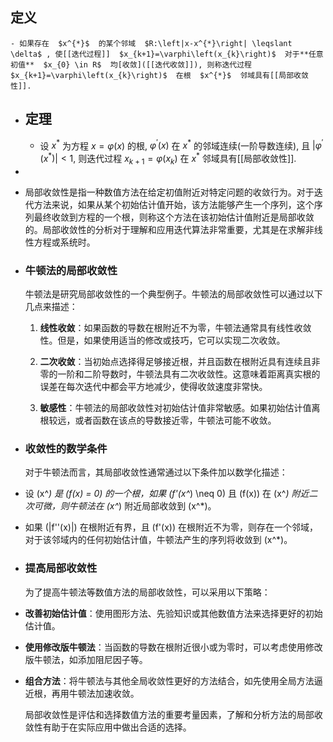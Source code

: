 ## 定义
	- 如果存在  $x^{*}$  的某个邻域  $R:\left|x-x^{*}\right| \leqslant \delta$ , 使[[迭代过程]]  $x_{k+1}=\varphi\left(x_{k}\right)$  对于**任意初值**  $x_{0} \in R$  均[收敛]([[迭代收敛]]), 则称迭代过程  $x_{k+1}=\varphi\left(x_{k}\right)$  在根  $x^{*}$  邻域具有[[局部收敛性]].
- ## 定理
	- 设  $x^{*}$  为方程  $x=\varphi(x)$  的根,  $\varphi^{\prime}(x)$  在  $x^{*}$  的邻域连续(一阶导数连续), 且  $\left|\varphi^{\prime}\left(x^{*}\right)\right|<1$, 则迭代过程  $x_{k+1}=\varphi\left(x_{k}\right)$  在  $x^{*}$  邻域具有[[局部收敛性]].
-
- 局部收敛性是指一种数值方法在给定初值附近对特定问题的收敛行为。对于迭代方法来说，如果从某个初始估计值开始，该方法能够产生一个序列，这个序列最终收敛到方程的一个根，则称这个方法在该初始估计值附近是局部收敛的。局部收敛性的分析对于理解和应用迭代算法非常重要，尤其是在求解非线性方程或系统时。
- ### 牛顿法的局部收敛性
  
  牛顿法是研究局部收敛性的一个典型例子。牛顿法的局部收敛性可以通过以下几点来描述：
  
  1. **线性收敛**：如果函数的导数在根附近不为零，牛顿法通常具有线性收敛性。但是，如果使用适当的修改或技巧，它可以实现二次收敛。
  
  2. **二次收敛**：当初始点选择得足够接近根，并且函数在根附近具有连续且非零的一阶和二阶导数时，牛顿法具有二次收敛性。这意味着距离真实根的误差在每次迭代中都会平方地减少，使得收敛速度非常快。
  
  3. **敏感性**：牛顿法的局部收敛性对初始估计值非常敏感。如果初始估计值离根较远，或者函数在该点的导数接近零，牛顿法可能不收敛。
- ### 收敛性的数学条件
  
  对于牛顿法而言，其局部收敛性通常通过以下条件加以数学化描述：
- 设 \(x^*\) 是 \(f(x) = 0\) 的一个根，如果 \(f'(x^*) \neq 0\) 且 \(f(x)\) 在 \(x^*\) 附近二次可微，则牛顿法在 \(x^*\) 附近局部收敛到 \(x^*\)。
- 如果 \(|f''(x)|\) 在根附近有界，且 \(f'(x)\) 在根附近不为零，则存在一个邻域，对于该邻域内的任何初始估计值，牛顿法产生的序列将收敛到 \(x^*\)。
- ### 提高局部收敛性
  
  为了提高牛顿法等数值方法的局部收敛性，可以采用以下策略：
- **改善初始估计值**：使用图形方法、先验知识或其他数值方法来选择更好的初始估计值。
- **使用修改版牛顿法**：当函数的导数在根附近很小或为零时，可以考虑使用修改版牛顿法，如添加阻尼因子等。
- **组合方法**：将牛顿法与其他全局收敛性更好的方法结合，如先使用全局方法逼近根，再用牛顿法加速收敛。
  
  局部收敛性是评估和选择数值方法的重要考量因素，了解和分析方法的局部收敛性有助于在实际应用中做出合适的选择。